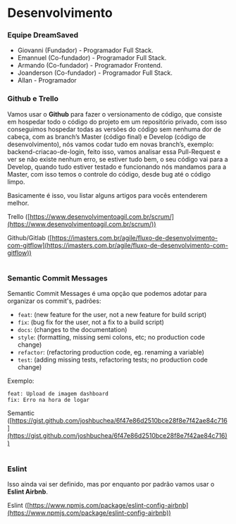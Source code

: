 # Desenvolvimento

### Equipe DreamSaved
- Giovanni (Fundador) - Programador Full Stack.
- Emannuel (Co-fundador) - Programador Full Stack.
- Armando (Co-fundador) - Programador Frontend.
- Joanderson (Co-fundador) - Programador Full Stack.
- Allan - Programador

### Github e Trello
Vamos usar o **Github** para fazer o versionamento de código, que consiste em hospedar todo o código do projeto em um repositório privado, com isso conseguimos hospedar todas as versões do código sem nenhuma dor de cabeça, com as branch’s Master (código final) e Develop (código de desenvolvimento), nós vamos codar tudo em novas branch’s, exemplo: backend-criacao-de-login, feito isso, vamos analisar essa Pull-Request e ver se não existe nenhum erro, se estiver tudo bem, o seu código vai para a Develop, quando tudo estiver testado e funcionando nós mandamos para a Master, com isso temos o controle do código, desde bug até o código limpo.

Basicamente é isso, vou listar alguns artigos para vocês entenderem melhor.

Trello ([https://www.desenvolvimentoagil.com.br/scrum/](https://www.desenvolvimentoagil.com.br/scrum/))

Github/Gitlab ([https://imasters.com.br/agile/fluxo-de-desenvolvimento-com-gitflow](https://imasters.com.br/agile/fluxo-de-desenvolvimento-com-gitflow))
#
### Semantic Commit Messages

Semantic Commit Messages é uma opção que podemos adotar para organizar os commit's, padrões:
-   `feat`: (new feature for the user, not a new feature for build script)
-   `fix`: (bug fix for the user, not a fix to a build script)
-   `docs`: (changes to the documentation)
-   `style`: (formatting, missing semi colons, etc; no production code change)
-   `refactor`: (refactoring production code, eg. renaming a variable)
-   `test`: (adding missing tests, refactoring tests; no production code change)

Exemplo:
```
feat: Upload de imagem dashboard
fix: Erro na hora de logar
```
Semantic ([https://gist.github.com/joshbuchea/6f47e86d2510bce28f8e7f42ae84c716](https://gist.github.com/joshbuchea/6f47e86d2510bce28f8e7f42ae84c716))

# 
### Eslint

Isso ainda vai ser definido, mas por enquanto por padrão vamos usar o **Eslint Airbnb**.

Eslint ([https://www.npmjs.com/package/eslint-config-airbnb](https://www.npmjs.com/package/eslint-config-airbnb))
